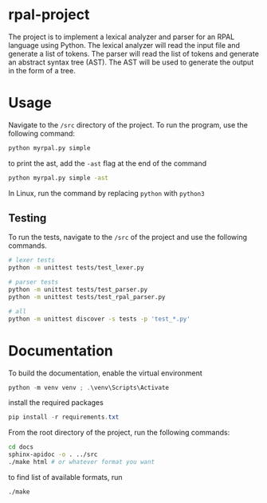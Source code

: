 # rpal-project

The project is to implement a lexical analyzer and parser for an RPAL language using Python. The lexical analyzer will read the input file and generate a list of tokens. The parser will read the list of tokens and generate an abstract syntax tree (AST). The AST will be used to generate the output in the form of a tree.

# Usage 
Navigate to the `/src` directory of the project.
To run the program, use the following command:

```bash
python myrpal.py simple
```

to print the ast, add the `-ast` flag at the end of the command
```bash
python myrpal.py simple -ast
```

In Linux, run the command by replacing `python` with `python3`

## Testing

To run the tests, navigate to the `/src` of the project and use the following commands.



```bash
# lexer tests
python -m unittest tests/test_lexer.py

# parser tests
python -m unittest tests/test_parser.py
python -m unittest tests/test_rpal_parser.py

# all
python -m unittest discover -s tests -p 'test_*.py'

```

# Documentation

To build the documentation,
enable the virtual environment

```powershell
python -m venv venv ; .\venv\Scripts\Activate
```

install the required packages
```powershell
pip install -r requirements.txt
```


From the root directory of the project, run the following commands:
```bash
cd docs
sphinx-apidoc -o . ../src
./make html # or whatever format you want
```
to find list of available formats, run
```bash
./make
```